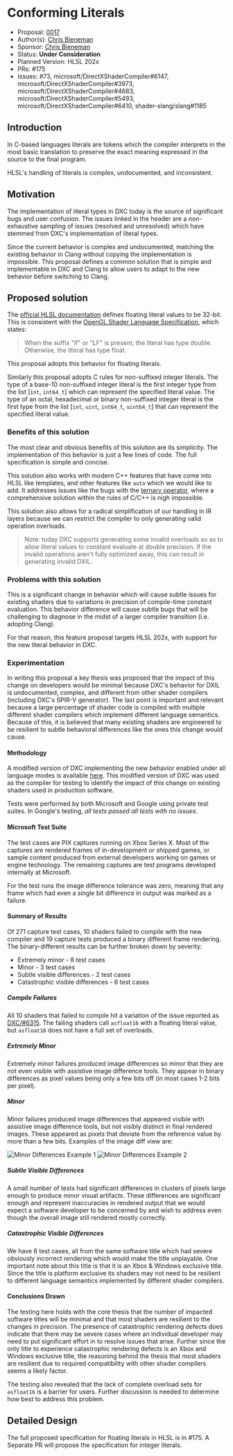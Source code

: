 <!-- {% raw %} -->

# Conforming Literals

* Proposal: [0017](0017-conforming-literals.md)
* Author(s): [Chris Bieneman](https://github.com/llvm-beanz)
* Sponsor: [Chris Bieneman](https://github.com/llvm-beanz)
* Status: **Under Consideration**
* Planned Version: HLSL 202x
* PRs: #175
* Issues: #73, microsoft/DirectXShaderCompiler#6147,
  microsoft/DirectXShaderCompiler#3973, microsoft/DirectXShaderCompiler#4683,
  microsoft/DirectXShaderCompiler#5493, microsoft/DirectXShaderCompiler#6410,
  shader-slang/slang#1185

## Introduction

In C-based languages literals are tokens which the compiler interprets in the
most basic translation to preserve the exact meaning expressed in the source to
the final program.

HLSL's handling of literals is complex, undocumented, and inconsistent.

## Motivation

The implementation of literal types in DXC today is the source of significant
bugs and user confusion. The issues linked in the header are a non-exhaustive
sampling of issues (resolved and unresolved) which have stemmed from DXC's
implementation of literal types.

Since the current behavior is complex and undocumented, matching the existing
behavior in Clang without copying the implementation is impossible. This
proposal defines a common solution that is simple and implementable in DXC and
Clang to allow users to adapt to the new behavior before switching to Clang.

## Proposed solution

The [official HLSL
documentation](https://learn.microsoft.com/en-us/windows/win32/direct3dhlsl/dx-graphics-hlsl-appendix-grammar#floating-point-numbers)
defines floating literal values to be 32-bit. This is consistent with the
[OpenGL Shader Language
Specification](https://registry.khronos.org/OpenGL/specs/gl/GLSLangSpec.4.60.pdf),
which states:

> When the suffix "lf" or "LF" is present, the literal has type double.
> Otherwise, the literal has type float.

This proposal adopts this behavior for floating literals.

Similarly this proposal adopts C rules for non-suffixed integer literals. The
type of a base-10 non-suffixed integer literal is the first integer type from
the list [`int`, `int64_t`] which can represent the specified literal value. The
type of an octal, hexadecimal or binary non-suffixed integer literal is the
first type from the list [`int`, `uint`, `int64_t`, `uint64_t`] that can
represent the specified literal value.

### Benefits of this solution

The most clear and obvious benefits of this solution are its simplicity. The
implementation of this behavior is just a few lines of code. The full
specification is simple and concise.

This solution also works with modern C++ features that have come into HLSL like
templates, and other features like `auto` which we would like to add. It
addresses issues like the bugs with the [ternary
operator](microsoft/DirectXShaderCompiler#6147), where a comprehensive solution
within the rules of C/C++ is nigh impossible.

This solution also allows for a radical simplification of our handling in IR
layers because we can restrict the compiler to only generating valid operation
overloads.

> Note: today DXC supports generating some invalid overloads so as to allow
> literal values to constant evaluate at double precision. If the invalid
> operations aren't fully optimized away, this can result in generating invalid
> DXIL.

### Problems with this solution

This is a significant change in behavior which will cause subtle issues for
existing shaders due to variations in precision of compile-time constant
evaluation. This behavior difference will cause subtle bugs that will be
challenging to diagnose in the midst of a larger compiler transition (i.e.
adopting Clang).

For that reason, this feature proposal targets HLSL 202x, with support for the
new literal behavior in DXC.

### Experimentation

In writing this proposal a key thesis was proposed that the impact of this
change on developers would be minimal because DXC's behavior for DXIL is
undocumented, complex, and different from other shader compilers (including
DXC's SPIR-V generator). The last point is important and relevant because a
large percentage of shader code is compiled with multiple different shader
compilers which implement different language semantics. Because of this, it is
believed that many existing shaders are engineered to be resilient to subtle
behavioral differences like the ones this change would cause.

#### Methodology

A modified version of DXC implementing the new behavior enabled under all
language modes is available
[here](https://github.com/llvm-beanz/DirectXShaderCompiler/tree/cbieneman/conforming-literals).
This modified version of DXC was used as the compiler for testing to identify
the impact of this change on existing shaders used in production software.

Tests were performed by both Microsoft and Google using private test suites. In
Google's testing, *all tests passed all tests with no issues*.

#### Microsoft Test Suite

The test cases are PIX captures running on Xbox Series X. Most of the captures
are rendered frames of in-development or shipped games, or sample content
produced from external developers working on games or engine technology. The
remaining captures are test programs developed internally at Microsoft.

For the test runs the image difference tolerance was zero, meaning that any
frame which had even a single bit difference in output was marked as a failure.

#### Summary of Results

Of 271 capture test cases, 10 shaders failed to compile with the new compiler
and 19 capture tests produced a binary different frame rendering. The
binary-different results can be further broken down by severity:

* Extremely minor - 8 test cases
* Minor - 3 test cases
* Subtle visible differences - 2 test cases
* Catastrophic visible differences - 6 test cases

##### Compile Failures

All 10 shaders that failed to compile hit a variation of the issue reported as
[DXC/#6315](https://github.com/microsoft/DirectXShaderCompiler/issues/6315). The
failing shaders call `asfloat16` with a floating literal value, but `asfloat16`
does not have a full set of overloads.

##### Extremely Minor

Extremely minor failures produced image differences so minor that they are not
even visible with assistive image difference tools. They appear in binary
differences as pixel values being only a few bits off (in most cases 1-2 bits
per pixel).

##### Minor

Minor failures produced image differences that appeared visible with assistive
image difference tools, but not visibly distinct in final rendered images. These
appeared as pixels that deviate from the reference value by more than a few
bits. Examples of the image diff view are:

![Minor Differences Example 1](0017-assets/DiffExample1.png)
![Minor Differences Example 2](0017-assets/DiffExample2.png)

##### Subtle Visible Differences

A small number of tests had significant differences in clusters of pixels large
enough to produce minor visual artifacts. These differences are significant
enough and represent inaccuracies in rendered output that we would expect a
software developer to be concerned by and wish to address even though the
overall image still rendered mostly correctly.

##### Catastrophic Visible Differences

We have 6 test cases, all from the same software title which had severe
obviously incorrect rendering which would make the title unplayable. One
important note about this title is that it is an Xbox & Windows exclusive title.
Since the title is platform exclusive its shaders may not need to be resilient
to different language semantics implemented by different shader compilers.

#### Conclusions Drawn

The testing here holds with the core thesis that the number of impacted software
titles will be minimal and that most shaders are resilient to the changes in
precision. The presence of catastrophic rendering defects does indicate that
there may be severe cases where an individual developer may need to put
significant effort in to resolve issues that arise. Further since the only title
to experience catastrophic rendering defects is an Xbox and Windows exclusive
title, the reasoning behind the thesis that most shaders are resilient due to
required compatibility with other shader compilers seems a likely factor.

The testing also revealed that the lack of complete overload sets for
`asfloat16` is a barrier for users. Further discussion is needed to determine
how best to address this problem.

## Detailed Design

The full proposed specification for floating literals in HLSL is in #175. A
Separate PR will propose the specification for integer literals.

<!-- {% endraw %} -->
